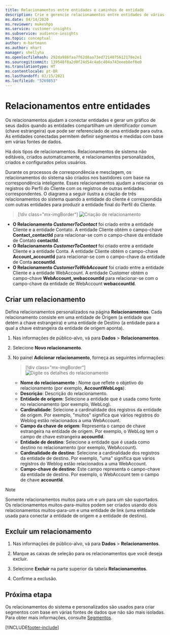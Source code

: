 ```yaml
---
title: Relacionamentos entre entidades e caminhos de entidade
description: Crie e gerencie relacionamentos entre entidades de várias fontes de dados.
ms.date: 04/14/2020
ms.reviewer: mukeshpo
ms.service: customer-insights
ms.subservice: audience-insights
ms.topic: conceptual
author: m-hartmann
ms.author: mhart
manager: shellyha
ms.openlocfilehash: 292da986faa7f62d8aa73ed7214075612178e2e1
ms.sourcegitcommit: 139548f8a2d0f24d54c4a6c404a743eeeb8ef8e0
ms.translationtype: HT
ms.contentlocale: pt-BR
ms.lasthandoff: 02/15/2021
ms.locfileid: "5269853"
---
```

# <a name="relationships-between-entities"></a>Relacionamentos entre entidades

Os relacionamentos ajudam a conectar entidades e gerar um gráfico de seus dados quando as entidades compartilham um identificador comum (chave estrangeira) que pode ser referenciado de uma entidade para outra. As entidades conectadas permitem definir segmentos e medidas com base em várias fontes de dados.

Há dois tipos de relacionamentos. Relacionamentos de sistema não editáveis, criados automaticamente, e relacionamentos personalizados, criados e configurados pelos usuários.

Durante os processos de correspondência e mesclagem, os relacionamentos do sistema são criados nos bastidores com base na correspondência inteligente. Esses relacionamentos ajudam a relacionar os registros do Perfil do Cliente com os registros de outras entidades correspondentes. O diagrama a seguir ilustra a criação de três relacionamentos do sistema quando a entidade do cliente é correspondida com outras entidades para produzir a entidade final do Perfil do Cliente.

> [!div class="mx-imgBorder"]
> ![Criação de relacionamento](media/relationships-entities-merge.png "Criação de relacionamento")

- **O Relacionamento *CustomerToContact*** foi criado entre a entidade Cliente e a entidade Contato. A entidade Cliente obtém o campo-chave **Contact_contactId** para relacionar-se com o campo-chave da entidade de Contato **contactId**.
- **O Relacionamento *CustomerToContact*** foi criado entre a entidade Cliente e a entidade Conta. A entidade Cliente obtém o campo-chave **Account_accountId** para relacionar-se com o campo-chave da entidade de Conta **accountId**.
- **O Relacionamento *CustomerToWebAccount*** foi criado entre a entidade Cliente e a entidade WebAccount. A entidade Customer obtém o campo-chave **WebAccount_webaccountId** para relacionar-se com o campo-chave da entidade de WebAccount **webaccountId**.

## <a name="create-a-relationship"></a>Criar um relacionamento

Defina relacionamentos personalizados na página **Relacionamentos**. Cada relacionamento consiste em uma entidade de Origem (a entidade que detém a chave estrangeira) e uma entidade de Destino (a entidade para a qual a chave estrangeira da entidade de origem aponta).

1. Nas informações de público-alvo, vá para **Dados** > **Relacionamentos**.

2. Selecione **Novo relacionamento**.

3. No painel **Adicionar relacionamento**, forneça as seguintes informações:

   > [!div class="mx-imgBorder"]
   > ![Digite os detalhes do relacionamento](media/relationships-add.png "Digite os detalhes do relacionamento")

   - **Nome do relacionamento** : Nome que reflete o objetivo do relacionamento (por exemplo, **AccountWebLogs**).
   - **Descrição**: Descrição do relacionamento.
   - **Entidade de origem**: Selecione a entidade que é usada como fonte no relacionamento (por exemplo, WebLog).
   - **Cardinalidade**: Selecione a cardinalidade dos registros da entidade de origem. Por exemplo, "muitos" significa que vários registros do Weblog estão relacionados a uma WebAccount.
   - **Campo da chave de origem**: Representa o campo de chave estrangeira na entidade de origem. Por exemplo, o WebLog tem o campo de chave estrangeira **accountId**.
   - **Entidade de destino**: Selecione a entidade que é usada como destino no relacionamento (por exemplo, WebAccount).
   - **Cardinalidade de destino**: Selecione a cardinalidade dos registros da entidade de destino. Por exemplo, "uma" significa que vários registros do Weblog estão relacionados a uma WebAccount.
   - **Campo-chave de destino**: Este campo representa o campo-chave da entidade de destino. Por exemplo, o WebAccount tem o campo de chave **accountId**.

> [!NOTE]
> Somente relacionamentos muitos para um e um para um são suportados. Os relacionamentos muitos-para-muitos podem ser criados usando dois relacionamentos muitos-para-um e uma entidade de link (uma entidade usada para conectar a entidade de origem e a entidade de destino).

## <a name="delete-a-relationship"></a>Excluir um relacionamento

1. Nas informações de público-alvo, vá para **Dados** > **Relacionamentos**.

2. Marque as caixas de seleção para os relacionamentos que você deseja excluir.

3. Selecione **Excluir** na parte superior da tabela **Relacionamentos**.

4. Confirme a exclusão.

## <a name="next-step"></a>Próxima etapa

Os relacionamentos do sistema e personalizados são usados para criar segmentos com base em várias fontes de dados que não são mais isoladas. Para obter mais informações, consulte [Segmentos](segments.md).


[!INCLUDE[footer-include](../includes/footer-banner.md)]